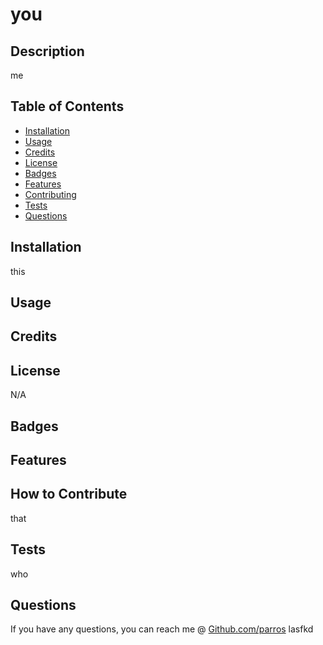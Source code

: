
# you


## Description

me

## Table of Contents

- <a href=#install>Installation</a>
- <a href=#usage>Usage</a>
- <a href=#credit>Credits</a>
- <a href=#license>License</a>
- <a href=#badges>Badges</a>
- <a href=#feature>Features</a>
- <a href=#contributing>Contributing</a>
- <a href=#test>Tests</a>
- <a href=#question>Questions</a>

## <span id=install>Installation</span>

this

## <span id=usage>Usage</span>



## <span id=credit>Credits</span>



## <span id=license>License</span>

N/A


## <span id=badges>Badges</span>



## <span id=feature>Features</span>



## <span id=contributing>How to Contribute</span>

that

## <span id=test>Tests</span>

who

## <span id=question>Questions</span>

If you have any questions, you can reach me @ <a href="[github.com/users/parros](https://github.com/parros)" target='_blank'>Github.com/parros</a> 
lasfkd

